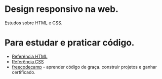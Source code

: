 # Design responsivo na web.

Estudos sobre HTML e CSS.

# Para estudar e praticar código.
* [Referência HTML](https://developer.mozilla.org/en-US/docs/Web/html/Reference)
* [Referência CSS](https://developer.mozilla.org/en-US/docs/Web/css/Reference)
* [freecodecamp](https://www.freecodecamp.org/) - aprender código de graça. construir projetos e ganhar certificado.
